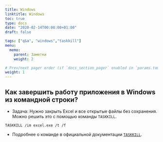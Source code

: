 ```yaml
---
title: Windows
linktitle: Windows
toc: true
type: docs
date: "2020-02-14T00:00:00+01:00"
draft: false

tags: ["q&a", "windows","taskkill"]
menu:
  memo:
    parent: Заметки
    weight: 2

# Prev/next pager order (if `docs_section_pager` enabled in `params.toml`)
weight: 1
---
```


## Как завершить работу приложения в Windows из командной строки?

* Задача: Нужно закрыть Excel и все открытые файлы без сохранения. Можно решить это с помощью команды `TASKKILL`.

```
TASKKILL /im excel.exe /t /f
```

* Подробнее о команде в официальной документации [`TASKKILL`](https://docs.microsoft.com/ru-ru/windows-server/administration/windows-commands/taskkill).
